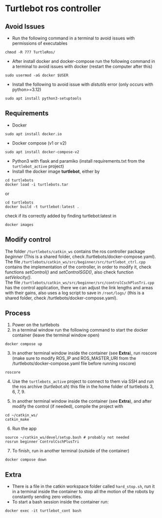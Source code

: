 # Turtlebot ros controller
## Avoid Issues
- Run the following command in a terminal to avoid issues with permissions of executables
```
chmod -R 777 TurtleRos/
```
- After install docker and docker-compose run the following command in a terminal to avoid issues with docker (restart the computer after this)
```
sudo usermod -aG docker $USER
```
- Install the following to avoid issue with *distutils* error (only occurs with python>=3.12)
```
sudo apt install python3-setuptools
```
## Requirements
- Docker 
```
sudo apt install docker.io
```
- Docker compose (v1 or v2) 
```
sudo apt install docker-compose-v2
```
- Python3 with flask and paramiko (install requirements.txt from the `turtlebot_active` project)
- Install the docker image **turtlebot**, either by
```
cd turtlebots
docker load -i turtlebots.tar
``` 

or 

```
cd turtlebots
docker build -t turtlebot:latest .
```

check if its correctly added by finding turtlebot:latest in
```
docker images
```
## Modify control
The folder `/turtlebots/catkin_ws` contains the ros controller package *beginner* (This is a shared folder, check /turtlebots/docker-compose.yaml).<br>
The file `/turtlebots/catkin_ws/src/beginner/src/turtlebot_ctrl.cpp` contains the implementation of the controller, in order to modify it, check functions *setControl()* and *setControlSGD()*, also check function *setVelocity()*.<br>
The file `/turtlebots/catkin_ws/src/beginner/src/controlCschPlusTri.cpp` has the control application, there we can adjust the link lengths and areas with their gains, also uses a log script to save in `/root/logs/` (this is a shared folder, check /turtlebots/docker-compose.yaml).




## Process

1. Power on the turtlebots
2. In a terminal window run the following command to start the docker container (leave the terminal window open)
```
docker compose up
```
3. In another terminal window inside the container (see **Extra**), run roscore (make sure to modify ROS_IP and ROS_MASTER_URI from the /turtlebots/docker-compose.yaml file before running roscore)
```
roscore
```
4. Use the `turtlebots_active` project to connect to them via SSH and run the ros archive (*turtlebot.sh*) this file in the home folder of turtlebots 3, 6, 7, 9.

5. In another terminal window inside the container (see **Extra**), and after modify the control (if needed), compile the project with
```
cd ~/catkin_ws/
catkin_make
```
6. Run the app 
```
source ~/catkin_ws/devel/setup.bash # probably not needed
rosrun beginner ControlCschPlusTri
```
7. To finish, run in another terminal (outside of the container)
```
docker compose down
```
## Extra
- There is a file in the catkin workspace folder called `hard_stop.sh`, run it in a terminal inside the container to stop all the motion of the robots by constantly sending zero velocities.
- To start a bash session inside the container run:
```
docker exec -it turtlebot_cont bash
```